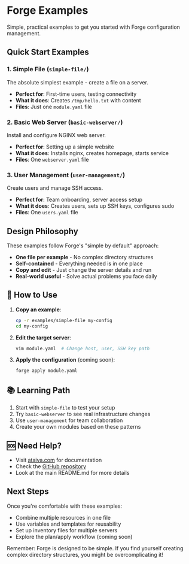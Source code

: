 # Forge Examples

Simple, practical examples to get you started with Forge configuration management.

## Quick Start Examples

### 1. Simple File (`simple-file/`)
The absolute simplest example - create a file on a server.
- **Perfect for**: First-time users, testing connectivity
- **What it does**: Creates `/tmp/hello.txt` with content
- **Files**: Just one `module.yaml` file

### 2. Basic Web Server (`basic-webserver/`)
Install and configure NGINX web server.
- **Perfect for**: Setting up a simple website
- **What it does**: Installs nginx, creates homepage, starts service
- **Files**: One `webserver.yaml` file

### 3. User Management (`user-management/`)
Create users and manage SSH access.
- **Perfect for**: Team onboarding, server access setup
- **What it does**: Creates users, sets up SSH keys, configures sudo
- **Files**: One `users.yaml` file

## Design Philosophy

These examples follow Forge's "simple by default" approach:

- **One file per example** - No complex directory structures
- **Self-contained** - Everything needed is in one place
- **Copy and edit** - Just change the server details and run
- **Real-world useful** - Solve actual problems you face daily

## 🔧 How to Use

1. **Copy an example**:
   ```bash
   cp -r examples/simple-file my-config
   cd my-config
   ```

2. **Edit the target server**:
   ```bash
   vim module.yaml  # Change host, user, SSH key path
   ```

3. **Apply the configuration** (coming soon):
   ```bash
   forge apply module.yaml
   ```

## 📚 Learning Path

1. Start with `simple-file` to test your setup
2. Try `basic-webserver` to see real infrastructure changes
3. Use `user-management` for team collaboration
4. Create your own modules based on these patterns

## 🆘 Need Help?

- Visit [ataiva.com](https://ataiva.com) for documentation
- Check the [GitHub repository](https://github.com/ataiva-software/forge)
- Look at the main README.md for more details

## Next Steps

Once you're comfortable with these examples:
- Combine multiple resources in one file
- Use variables and templates for reusability
- Set up inventory files for multiple servers
- Explore the plan/apply workflow (coming soon)

Remember: Forge is designed to be simple. If you find yourself creating complex directory structures, you might be overcomplicating it!
